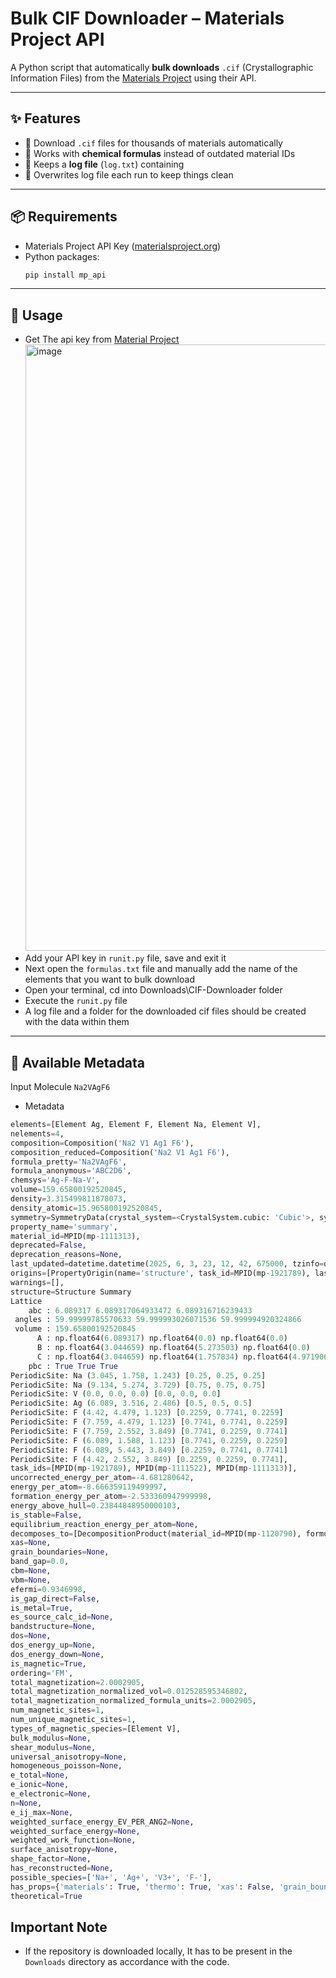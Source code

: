 # Bulk CIF Downloader – Materials Project API

A Python script that automatically **bulk downloads** `.cif` (Crystallographic Information Files) from the [Materials Project](https://materialsproject.org/) using their API.  

---

## ✨ Features
- 🔹 Download `.cif` files for thousands of materials automatically
- 🔹 Works with **chemical formulas** instead of outdated material IDs
- 🔹 Keeps a **log file** (`log.txt`) containing
- 🔹 Overwrites log file each run to keep things clean

---

## 📦 Requirements
- Materials Project API Key ([materialsproject.org](https://materialsproject.org/))
- Python packages:
  ```bash
  pip install mp_api
  
---

## 🔨 Usage
- Get The api key from [Material Project](https://next-gen.materialsproject.org/api)
   <img width="1919" height="970" alt="image" src="https://github.com/user-attachments/assets/36628cf0-e584-414e-93bc-36b2f8d90d34" />
- Add your API key in `runit.py` file, save and exit it
- Next open the `formulas.txt` file and manually add the name of the elements that you want to bulk download
- Open your terminal, cd into Downloads\CIF-Downloader folder 
- Execute the `runit.py` file
- A log file and a folder for the downloaded cif files should be created with the data within them

---
## 📝 Available Metadata
 Input Molecule  `Na2VAgF6`
- Metadata

```py
elements=[Element Ag, Element F, Element Na, Element V],
nelements=4,
composition=Composition('Na2 V1 Ag1 F6'),
composition_reduced=Composition('Na2 V1 Ag1 F6'),
formula_pretty='Na2VAgF6',
formula_anonymous='ABC2D6',
chemsys='Ag-F-Na-V',
volume=159.65800192520845,
density=3.315499811878073,
density_atomic=15.965800192520845,
symmetry=SymmetryData(crystal_system=<CrystalSystem.cubic: 'Cubic'>, symbol='Fm-3m', number=225, point_group='m-3m', symprec=0.1, angle_tolerance=5.0, version='2.5.0'),
property_name='summary',
material_id=MPID(mp-1111313),
deprecated=False,
deprecation_reasons=None,
last_updated=datetime.datetime(2025, 6, 3, 23, 12, 42, 675000, tzinfo=datetime.timezone.utc),
origins=[PropertyOrigin(name='structure', task_id=MPID(mp-1921789), last_updated=datetime.datetime(2021, 2, 10, 4, 29, 15, 625000, tzinfo=datetime.timezone.utc)), PropertyOrigin(name='energy', task_id=MPID(mp-1921789), last_updated=datetime.datetime(2025, 4, 7, 17, 4, 28, 26000, tzinfo=datetime.timezone.utc)), PropertyOrigin(name='electronic_structure', task_id=MPID(mp-1921789), last_updated=datetime.datetime(2021, 2, 10, 4, 29, 15, 625000, tzinfo=datetime.timezone.utc)), PropertyOrigin(name='magnetism', task_id=MPID(mp-1921789), last_updated=datetime.datetime(2021, 2, 10, 4, 29, 15, 625000, tzinfo=datetime.timezone.utc))],
warnings=[],
structure=Structure Summary
Lattice
    abc : 6.089317 6.089317064933472 6.089316716239433
 angles : 59.99999785570633 59.999993026071536 59.999994920324866
 volume : 159.65800192520845
      A : np.float64(6.089317) np.float64(0.0) np.float64(0.0)
      B : np.float64(3.044659) np.float64(5.273503) np.float64(0.0)
      C : np.float64(3.044659) np.float64(1.757834) np.float64(4.971906)
    pbc : True True True
PeriodicSite: Na (3.045, 1.758, 1.243) [0.25, 0.25, 0.25]
PeriodicSite: Na (9.134, 5.274, 3.729) [0.75, 0.75, 0.75]
PeriodicSite: V (0.0, 0.0, 0.0) [0.0, 0.0, 0.0]
PeriodicSite: Ag (6.089, 3.516, 2.486) [0.5, 0.5, 0.5]
PeriodicSite: F (4.42, 4.479, 1.123) [0.2259, 0.7741, 0.2259]
PeriodicSite: F (7.759, 4.479, 1.123) [0.7741, 0.7741, 0.2259]
PeriodicSite: F (7.759, 2.552, 3.849) [0.7741, 0.2259, 0.7741]
PeriodicSite: F (6.089, 1.588, 1.123) [0.7741, 0.2259, 0.2259]
PeriodicSite: F (6.089, 5.443, 3.849) [0.2259, 0.7741, 0.7741]
PeriodicSite: F (4.42, 2.552, 3.849) [0.2259, 0.2259, 0.7741],
task_ids=[MPID(mp-1921789), MPID(mp-1111522), MPID(mp-1111313)],
uncorrected_energy_per_atom=-4.681280642,
energy_per_atom=-8.666359119499997,
formation_energy_per_atom=-2.533360947999998,
energy_above_hull=0.23844848950000103,
is_stable=False,
equilibrium_reaction_energy_per_atom=None,
decomposes_to=[DecompositionProduct(material_id=MPID(mp-1120790), formula='Na8 V4 F20', amount=0.4), DecompositionProduct(material_id=MPID(mp-3240155), formula='Na1 V1 F5', amount=0.34999999999999903), DecompositionProduct(material_id=MPID(mp-1391), formula='Ag2 F1', amount=0.15000000000000002), DecompositionProduct(material_id=MPID(mp-682), formula='Na1 F1', amount=0.099999999999999)],
xas=None,
grain_boundaries=None,
band_gap=0.0,
cbm=None,
vbm=None,
efermi=0.9346998,
is_gap_direct=False,
is_metal=True,
es_source_calc_id=None,
bandstructure=None,
dos=None,
dos_energy_up=None,
dos_energy_down=None,
is_magnetic=True,
ordering='FM',
total_magnetization=2.0002905,
total_magnetization_normalized_vol=0.012528595346802,
total_magnetization_normalized_formula_units=2.0002905,
num_magnetic_sites=1,
num_unique_magnetic_sites=1,
types_of_magnetic_species=[Element V],
bulk_modulus=None,
shear_modulus=None,
universal_anisotropy=None,
homogeneous_poisson=None,
e_total=None,
e_ionic=None,
e_electronic=None,
n=None,
e_ij_max=None,
weighted_surface_energy_EV_PER_ANG2=None,
weighted_surface_energy=None,
weighted_work_function=None,
surface_anisotropy=None,
shape_factor=None,
has_reconstructed=None,
possible_species=['Na+', 'Ag+', 'V3+', 'F-'],
has_props={'materials': True, 'thermo': True, 'xas': False, 'grain_boundaries': False, 'chemenv': True, 'electronic_structure': True, 'absorption': False, 'bandstructure': False, 'dos': False, 'magnetism': True, 'elasticity': False, 'dielectric': False, 'piezoelectric': False, 'surface_properties': False, 'oxi_states': True, 'provenance': True, 'charge_density': True, 'eos': False, 'phonon': False, 'insertion_electrodes': False, 'substrates': False},
theoretical=True
```

## Important Note

- If the repository is downloaded locally, It has to be present in the `Downloads` directory as accordance with the code.































